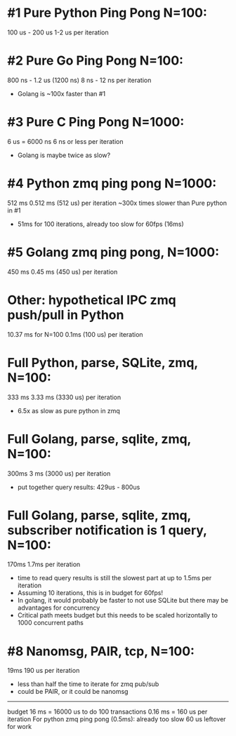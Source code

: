 # #1 Pure Python Ping Pong N=100:
100 us - 200 us
1-2 us per iteration

# #2 Pure Go Ping Pong N=100:
800 ns - 1.2 us (1200 ns)
8 ns - 12 ns per iteration
- Golang is ~100x faster than #1

# #3 Pure C Ping Pong N=1000:
6 us = 6000 ns
6 ns or less per iteration
- Golang is maybe twice as slow?

# #4 Python zmq ping pong N=1000:
512 ms
0.512 ms (512 us) per iteration
~300x times slower than Pure python in #1
- 51ms for 100 iterations, already too slow for 60fps (16ms)

# #5 Golang zmq ping pong, N=1000:
450 ms
0.45 ms (450 us) per iteration

# Other: hypothetical IPC zmq push/pull in Python
10.37 ms for N=100
0.1ms (100 us) per iteration

# Full Python, parse, SQLite, zmq, N=100:
333 ms
3.33 ms (3330 us) per iteration
- 6.5x as slow as pure python in zmq

# Full Golang, parse, sqlite, zmq, N=100:
300ms
3 ms (3000 us) per iteration
- put together query results: 429us - 800us

# Full Golang, parse, sqlite, zmq, subscriber notification is 1 query, N=100:
170ms
1.7ms per iteration
- time to read query results is still the slowest part at up to 1.5ms per iteration
- Assuming 10 iterations, this is in budget for 60fps!
- In golang, it would probably be faster to not use SQLite but there may be
advantages for concurrency
- Critical path meets budget but this needs to be scaled horizontally to 1000 concurrent paths

# #8 Nanomsg, PAIR, tcp, N=100:
19ms
190 us per iteration
- less than half the time to iterate for zmq pub/sub
- could be PAIR, or it could be nanomsg

-----

budget
16 ms = 16000 us to do 100 transactions
0.16 ms = 160 us per iteration
For python zmq ping pong (0.5ms): already too slow
60 us leftover for work
